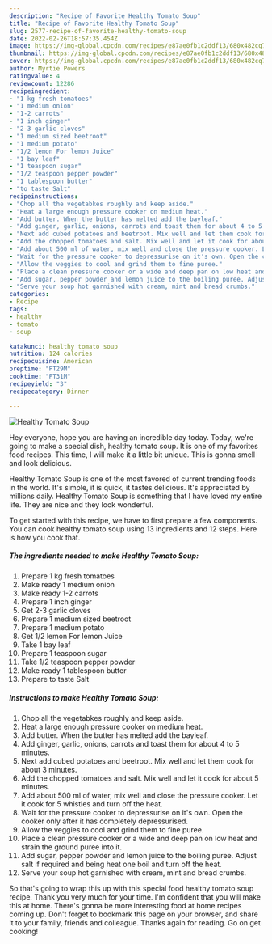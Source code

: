 ```yaml
---
description: "Recipe of Favorite Healthy Tomato Soup"
title: "Recipe of Favorite Healthy Tomato Soup"
slug: 2577-recipe-of-favorite-healthy-tomato-soup
date: 2022-02-26T18:57:35.454Z
image: https://img-global.cpcdn.com/recipes/e87ae0fb1c2ddf13/680x482cq70/healthy-tomato-soup-recipe-main-photo.jpg
thumbnail: https://img-global.cpcdn.com/recipes/e87ae0fb1c2ddf13/680x482cq70/healthy-tomato-soup-recipe-main-photo.jpg
cover: https://img-global.cpcdn.com/recipes/e87ae0fb1c2ddf13/680x482cq70/healthy-tomato-soup-recipe-main-photo.jpg
author: Myrtie Powers
ratingvalue: 4
reviewcount: 12286
recipeingredient:
- "1 kg fresh tomatoes"
- "1 medium onion"
- "1-2 carrots"
- "1 inch ginger"
- "2-3 garlic cloves"
- "1 medium sized beetroot"
- "1 medium potato"
- "1/2 lemon For lemon Juice"
- "1 bay leaf"
- "1 teaspoon sugar"
- "1/2 teaspoon pepper powder"
- "1 tablespoon butter"
- "to taste Salt"
recipeinstructions:
- "Chop all the vegetabkes roughly and keep aside."
- "Heat a large enough pressure cooker on medium heat."
- "Add butter. When the butter has melted add the bayleaf."
- "Add ginger, garlic, onions, carrots and toast them for about 4 to 5 minutes."
- "Next add cubed potatoes and beetroot. Mix well and let them cook for about 3 minutes."
- "Add the chopped tomatoes and salt. Mix well and let it cook for about 5 minutes."
- "Add about 500 ml of water, mix well and close the pressure cooker. Let it cook for 5 whistles and turn off the heat."
- "Wait for the pressure cooker to depressurise on it's own. Open the cooker only after it has completely depressurised."
- "Allow the veggies to cool and grind them to fine puree."
- "Place a clean pressure cooker or a wide and deep pan on low heat and strain the ground puree into it."
- "Add sugar, pepper powder and lemon juice to the boiling puree. Adjust salt if required and being heat one boil and turn off the heat."
- "Serve your soup hot garnished with cream, mint and bread crumbs."
categories:
- Recipe
tags:
- healthy
- tomato
- soup

katakunci: healthy tomato soup 
nutrition: 124 calories
recipecuisine: American
preptime: "PT29M"
cooktime: "PT31M"
recipeyield: "3"
recipecategory: Dinner

---
```



![Healthy Tomato Soup](https://img-global.cpcdn.com/recipes/e87ae0fb1c2ddf13/680x482cq70/healthy-tomato-soup-recipe-main-photo.jpg)

Hey everyone, hope you are having an incredible day today. Today, we're going to make a special dish, healthy tomato soup. It is one of my favorites food recipes. This time, I will make it a little bit unique. This is gonna smell and look delicious.

Healthy Tomato Soup is one of the most favored of current trending foods in the world. It's simple, it is quick, it tastes delicious. It's appreciated by millions daily. Healthy Tomato Soup is something that I have loved my entire life. They are nice and they look wonderful.




To get started with this recipe, we have to first prepare a few components. You can cook healthy tomato soup using 13 ingredients and 12 steps. Here is how you cook that.

<!--inarticleads1-->

##### The ingredients needed to make Healthy Tomato Soup:

1. Prepare 1 kg fresh tomatoes
1. Make ready 1 medium onion
1. Make ready 1-2 carrots
1. Prepare 1 inch ginger
1. Get 2-3 garlic cloves
1. Prepare 1 medium sized beetroot
1. Prepare 1 medium potato
1. Get 1/2 lemon For lemon Juice
1. Take 1 bay leaf
1. Prepare 1 teaspoon sugar
1. Take 1/2 teaspoon pepper powder
1. Make ready 1 tablespoon butter
1. Prepare to taste Salt




<!--inarticleads2-->

##### Instructions to make Healthy Tomato Soup:

1. Chop all the vegetabkes roughly and keep aside.
1. Heat a large enough pressure cooker on medium heat.
1. Add butter. When the butter has melted add the bayleaf.
1. Add ginger, garlic, onions, carrots and toast them for about 4 to 5 minutes.
1. Next add cubed potatoes and beetroot. Mix well and let them cook for about 3 minutes.
1. Add the chopped tomatoes and salt. Mix well and let it cook for about 5 minutes.
1. Add about 500 ml of water, mix well and close the pressure cooker. Let it cook for 5 whistles and turn off the heat.
1. Wait for the pressure cooker to depressurise on it's own. Open the cooker only after it has completely depressurised.
1. Allow the veggies to cool and grind them to fine puree.
1. Place a clean pressure cooker or a wide and deep pan on low heat and strain the ground puree into it.
1. Add sugar, pepper powder and lemon juice to the boiling puree. Adjust salt if required and being heat one boil and turn off the heat.
1. Serve your soup hot garnished with cream, mint and bread crumbs.




So that's going to wrap this up with this special food healthy tomato soup recipe. Thank you very much for your time. I'm confident that you will make this at home. There's gonna be more interesting food at home recipes coming up. Don't forget to bookmark this page on your browser, and share it to your family, friends and colleague. Thanks again for reading. Go on get cooking!

